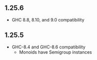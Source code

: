 ## 1.25.6

- GHC 8.8, 8.10, and 9.0 compatibility

## 1.25.5

- GHC-8.4 and GHC-8.6 compatibility
  - Monoids have Semigroup instances

